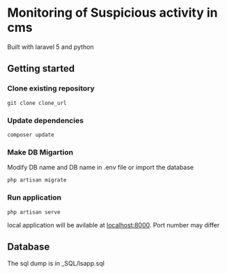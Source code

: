 # Monitoring of Suspicious activity in cms
 Built with laravel 5 and python 

## Getting started


### Clone existing repository

    git clone clone_url
    
### Update dependencies

    composer update
    
### Make DB Migartion
Modify DB name and DB name in .env file or import the database
    
    php artisan migrate

### Run application

    php artisan serve
    
local application will be avilable at [localhost:8000](localhost:8000). Port number may differ



## Database
The sql dump is in _SQL/lsapp.sql